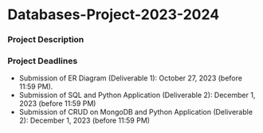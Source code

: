 # Databases-Project-2023-2024
### Project Description  
### Project Deadlines  
- Submission of ER Diagram (Deliverable 1): October 27, 2023 (before 11:59 PM).
- Submission of SQL and Python Application (Deliverable 2): December 1, 2023 (before 11:59 PM)
- Submission of CRUD on MongoDB and Python Application (Deliverable 2): December 1, 2023
(before 11:59 PM)
